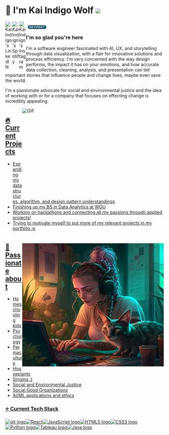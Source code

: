# 🐺 I'm Kai Indigo Wolf  ![](https://visitor-badge.glitch.me/badge?page_id=indigow0lf.indigow0lf)

<a href="https://www.linkedin.com/in/indigowolf/">
  <img align="left" alt="Kai Indigo's LinkedIN" width="22px" src="https://raw.githubusercontent.com/peterthehan/peterthehan/master/assets/linkedin.svg" />
</a><a href="https://open.spotify.com/user/vjj98sn4y4ul42h310k2yzrk7?si=2nNnaO-aTW-cYC6ZaHuvFg">
  <img align="left" alt="Kai Indigo's Spotify" width="22px" src="https://github.com/IndigoW0lf/IndigoW0lf/blob/20c6f5cb222f0daefe7ad38bc61f0266db44535c/3D-spotify-logo-premium-PNG.png" />
</a>
<a href="https://www.instagram.com/indigow0lf/">
  <img align="left" alt="Kai Indigo's Instagram" width="22px" src="https://raw.githubusercontent.com/hussainweb/hussainweb/main/icons/instagram.png" />
</a><a href="https://devpost.com/IndigoW0lf?ref_content=user-portfolio&ref_feature=portfolio&ref_medium=global-nav">
  <img align="left" alt="Kai Indigo's DevPost" width="70px"src="https://github.com/IndigoW0lf/IndigoW0lf/blob/28ed449d1dea368da01f918ac9d2880c31c76fb2/Devpost_Icon.png" />
</a>
  <br>

### I'm so glad you're here 

I'm a software engineer fascinated with AI, UX, and storytelling through data visualization, with a flair for innovative solutions and process efficiency. I'm very concerned with the way design performs, the impact it has on your emotions, and how accurate data collection, cleaning, analysis, and presentation can tell important stories that influence people and change lives, maybe even save the world.

I'm a passionate advocate for social and environmental justice and the idea of working with or for a company that focuses on effecting change is incredibly appealing.

<a href="https://github.com/anuraghazra/github-readme-stats"><img align="right" alt='GIF' width="450" height="270" src="https://github-readme-stats.vercel.app/api?username=indigow0lf&count_private=true&show_icons=true&theme=aura"/>

  
#


## 🔥 Current Projects
* Expanding my data structures, algorithm, and design pattern understandings
* Finishing up my BS in Data Analytics at WGU
* Working on hackathons and connecting all my passions through applied projects!
* Trying to motivate myself to put more of my relevant projects in my portfolio :p 
#

<img align="right" alt="Avata" src="https://github.com/IndigoW0lf/IndigoW0lf/blob/main/avatar%20github.png" width="450" height="390"/>  


## 💬 Passionate about
* Homeschooling kids
* Psychology
* Permaculture
* Houseplants
* Singing :)
* Social and Environmental Justice
* Social Good Organizations
* AI/ML applications and ethics


### ⭐️ Current Tech Stack

<img src="https://img.shields.io/badge/git-0b0b0a?logo=git&logoColor=b63a65" alt="git logo" title="git" height="25" /><img                       src="https://img.shields.io/badge/React-0b0b0a?logo=React&logoColor=b63a65" alt="React" title="React" height="25" /><img src="https://img.shields.io/badge/JavaScript-0b0b0a?logo=javascript&logoColor=b63a65" alt="JavaScript logo" title="JavaScript" height="25" /><img
src="https://img.shields.io/badge/HTML5-0b0b0a?logo=html5&logoColor=b63a65" alt="HTML5 logo" title="HTML5" height="25" /><img src="https://img.shields.io/badge/CSS3-0b0b0a?logo=css3&logoColor=b63a65" alt="CSS3 logo" title="CSS3" height="25" /><img src="https://img.shields.io/badge/Python-0b0b0a?logo=python&logoColor=b63a65" alt="Python logo" title="Python" height="25" /><img src="https://img.shields.io/badge/Tableau-0b0b0a?logo=tableau&logoColor=b63a65" alt="Tableau logo" title="Tableau" height="25" /><img src="https://img.shields.io/badge/Java-0b0b0a?logo=Java&logoColor=b63a65" alt="Java logo" title="Java" height="25" />

    
  
</a><br>
  
 



